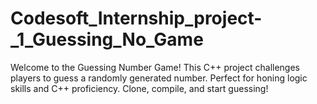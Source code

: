 # Codesoft_Internship_project-_1_Guessing_No_Game
Welcome to the Guessing Number Game! This C++ project challenges players to guess a randomly generated number. Perfect for honing logic skills and C++ proficiency. Clone, compile, and start guessing!
